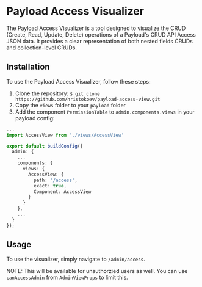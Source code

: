 # Payload Access Visualizer

The Payload Access Visualizer is a tool designed to visualize the CRUD (Create, Read, Update, Delete) operations of a Payload's CRUD API Access JSON data. It provides a clear representation of both nested fields CRUDs and collection-level CRUDs.

## Installation

To use the Payload Access Visualizer, follow these steps:

1. Clone the repository: `$ git clone https://github.com/hristokoev/payload-access-view.git`
2. Copy the `views` folder to your `payload` folder
3. Add the component `PermissionTable` to `admin.components.views` in your payload config:

```ts
...
import AccessView from './views/AccessView'

export default buildConfig({
  admin: {
    ...
    components: {
      views: {
        AccessView: {
          path: '/access',
          exact: true,
          Component: AccessView
        }
      }
    },
    ...
  }
});

```

## Usage

To use the visualizer, simply navigate to `/admin/access`.

NOTE: This will be available for unauthorzied users as well. You can use `canAccessAdmin` from `AdminViewProps` to limit this.
